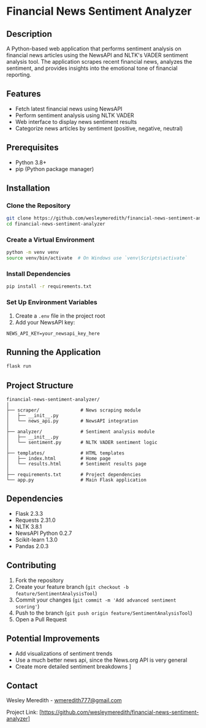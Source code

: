 # Financial News Sentiment Analyzer

## Description
A Python-based web application that performs sentiment analysis on financial news articles using the NewsAPI and NLTK's VADER sentiment analysis tool. The application scrapes recent financial news, analyzes the sentiment, and provides insights into the emotional tone of financial reporting.

## Features
- Fetch latest financial news using NewsAPI
- Perform sentiment analysis using NLTK VADER
- Web interface to display news sentiment results
- Categorize news articles by sentiment (positive, negative, neutral)

## Prerequisites
- Python 3.8+
- pip (Python package manager)

## Installation

### Clone the Repository
```bash
git clone https://github.com/wesleymeredith/financial-news-sentiment-analyzer.git
cd financial-news-sentiment-analyzer
```

### Create a Virtual Environment
```bash
python -m venv venv
source venv/bin/activate  # On Windows use `venv\Scripts\activate`
```

### Install Dependencies
```bash
pip install -r requirements.txt
```

### Set Up Environment Variables
1. Create a `.env` file in the project root
2. Add your NewsAPI key:
```
NEWS_API_KEY=your_newsapi_key_here
```

## Running the Application
```bash
flask run
```

## Project Structure
```
financial-news-sentiment-analyzer/
│
├── scraper/               # News scraping module
│   ├── __init__.py
│   └── news_api.py        # NewsAPI integration
│
├── analyzer/              # Sentiment analysis module
│   ├── __init__.py
│   └── sentiment.py       # NLTK VADER sentiment logic
│
├── templates/             # HTML templates
│   ├── index.html         # Home page
│   └── results.html       # Sentiment results page
│
├── requirements.txt       # Project dependencies
└── app.py                 # Main Flask application
```

## Dependencies
- Flask 2.3.3
- Requests 2.31.0
- NLTK 3.8.1
- NewsAPI Python 0.2.7
- Scikit-learn 1.3.0
- Pandas 2.0.3

## Contributing
1. Fork the repository
2. Create your feature branch (`git checkout -b feature/SentimentAnalysisTool`)
3. Commit your changes (`git commit -m 'Add advanced sentiment scoring'`)
4. Push to the branch (`git push origin feature/SentimentAnalysisTool`)
5. Open a Pull Request

## Potential Improvements
- Add visualizations of sentiment trends
- Use a much better news api, since the News.org API is very general
- Create more detailed sentiment breakdowns
]

## Contact
Wesley Meredith - wmeredith777@gmail.com

Project Link: [https://github.com/wesleymeredith/financial-news-sentiment-analyzer]
